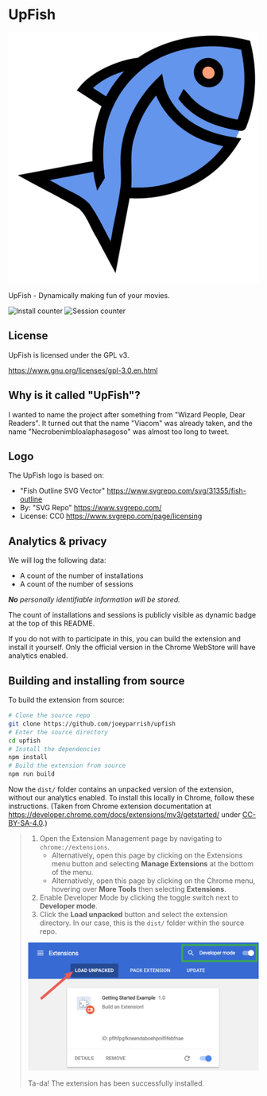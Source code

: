 # UpFish

![UpFish logo](upfish.svg)

UpFish - Dynamically making fun of your movies.

![Install counter](https://upfish-session-counter.herokuapp.com/num-installs)
![Session counter](https://upfish-session-counter.herokuapp.com/num-sessions)


## License

UpFish is licensed under the GPL v3.

https://www.gnu.org/licenses/gpl-3.0.en.html


## Why is it called "UpFish"?

I wanted to name the project after something from "Wizard People, Dear Readers".
It turned out that the name "Viacom" was already taken, and the name
"Necrobenimbloalaphasagoso" was almost too long to tweet.


## Logo

The UpFish logo is based on:
 - "Fish Outline SVG Vector" https://www.svgrepo.com/svg/31355/fish-outline
 - By: "SVG Repo" https://www.svgrepo.com/
 - License: CC0 https://www.svgrepo.com/page/licensing


## Analytics & privacy

We will log the following data:

 - A count of the number of installations
 - A count of the number of sessions

_**No** personally identifiable information will be stored._

The count of installations and sessions is publicly visible as dynamic badge at
the top of this README.

If you do not with to participate in this, you can build the extension and
install it yourself.  Only the official version in the Chrome WebStore will
have analytics enabled.


## Building and installing from source

To build the extension from source:

```sh
# Clone the source repo
git clone https://github.com/joeyparrish/upfish
# Enter the source directory
cd upfish
# Install the dependencies
npm install
# Build the extension from source
npm run build
```

Now the `dist/` folder contains an unpacked version of the extension, without
our analytics enabled.  To install this locally in Chrome, follow these
instructions.  (Taken from Chrome extension documentation at
https://developer.chrome.com/docs/extensions/mv3/getstarted/ under
[CC-BY-SA-4.0](https://creativecommons.org/licenses/by-sa/4.0/).)

> 1. Open the Extension Management page by navigating to `chrome://extensions`.
>    - Alternatively, open this page by clicking on the Extensions menu button
>      and selecting **Manage Extensions** at the bottom of the menu.
>    - Alternatively, open this page by clicking on the Chrome menu, hovering
>      over **More Tools** then selecting **Extensions**.
> 2. Enable Developer Mode by clicking the toggle switch next to **Developer
>    mode**.
> 3. Click the **Load unpacked** button and select the extension directory.  In
>    our case, this is the `dist/` folder within the source repo.
>
> ![Load Extension](docs/load-extension.png)
>
> Ta-da!  The extension has been successfully installed.
